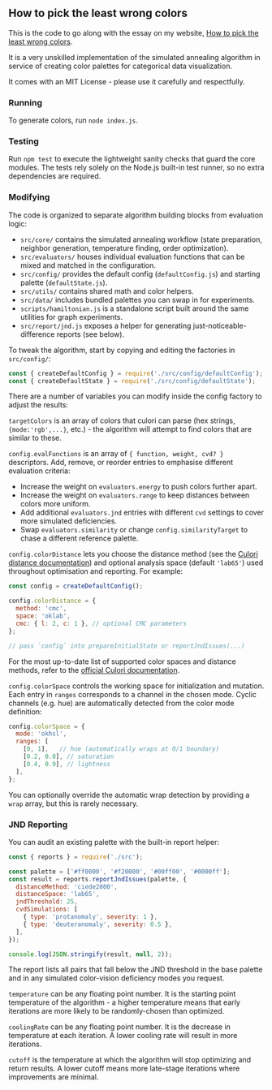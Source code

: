 ## How to pick the least wrong colors

This is the code to go along with the essay on my website, [How to pick the least wrong colors](https://matthewstrom.com/writing/how-to-pick-the-least-wrong-colors/).

It is a very unskilled implementation of the simulated annealing algorithm in service of creating color palettes for categorical data visualization.

It comes with an MIT License - please use it carefully and respectfully.

### Running

To generate colors, run `node index.js`.

### Testing

Run `npm test` to execute the lightweight sanity checks that guard the core modules. The tests rely solely on the Node.js built-in test runner, so no extra dependencies are required.

### Modifying

The code is organized to separate algorithm building blocks from evaluation logic:
- `src/core/` contains the simulated annealing workflow (state preparation, neighbor generation, temperature finding, order optimization).
- `src/evaluators/` houses individual evaluation functions that can be mixed and matched in the configuration.
- `src/config/` provides the default config (`defaultConfig.js`) and starting palette (`defaultState.js`).
- `src/utils/` contains shared math and color helpers.
- `src/data/` includes bundled palettes you can swap in for experiments.
- `scripts/hamiltonian.js` is a standalone script built around the same utilities for graph experiments.
- `src/report/jnd.js` exposes a helper for generating just-noticeable-difference reports (see below).

To tweak the algorithm, start by copying and editing the factories in `src/config/`:

```js
const { createDefaultConfig } = require('./src/config/defaultConfig');
const { createDefaultState } = require('./src/config/defaultState');
```

There are a number of variables you can modify inside the config factory to adjust the results:

`targetColors` is an array of colors that culori can parse (hex strings, `{mode:'rgb',...}`, etc.) - the algorithm will attempt to find colors that are similar to these.

`config.evalFunctions` is an array of `{ function, weight, cvd? }` descriptors. Add, remove, or reorder entries to emphasise different evaluation criteria:
- Increase the weight on `evaluators.energy` to push colors further apart.
- Increase the weight on `evaluators.range` to keep distances between colors more uniform.
- Add additional `evaluators.jnd` entries with different `cvd` settings to cover more simulated deficiencies.
- Swap `evaluators.similarity` or change `config.similarityTarget` to chase a different reference palette.

`config.colorDistance` lets you choose the distance method (see the [Culori distance documentation](https://culorijs.org/docs/color-difference/)) and optional analysis space (default `'lab65'`) used throughout optimisation and reporting. For example:

```js
const config = createDefaultConfig();

config.colorDistance = {
  method: 'cmc',
  space: 'oklab',
  cmc: { l: 2, c: 1 }, // optional CMC parameters
};

// pass `config` into prepareInitialState or reportJndIssues(...)
```

For the most up-to-date list of supported color spaces and distance methods, refer to the [official Culori documentation](https://culorijs.org/docs/).

`config.colorSpace` controls the working space for initialization and mutation. Each entry in `ranges` corresponds to a channel in the chosen mode. Cyclic channels (e.g. hue) are automatically detected from the color mode definition:

```js
config.colorSpace = {
  mode: 'okhsl',
  ranges: [
    [0, 1],   // hue (automatically wraps at 0/1 boundary)
    [0.2, 0.8], // saturation
    [0.4, 0.9], // lightness
  ],
};
```

You can optionally override the automatic wrap detection by providing a `wrap` array, but this is rarely necessary.

### JND Reporting

You can audit an existing palette with the built-in report helper:

```js
const { reports } = require('./src');

const palette = ['#ff0000', '#f20000', '#00ff00', '#0000ff'];
const result = reports.reportJndIssues(palette, {
  distanceMethod: 'ciede2000',
  distanceSpace: 'lab65',
  jndThreshold: 25,
  cvdSimulations: [
    { type: 'protanomaly', severity: 1 },
    { type: 'deuteranomaly', severity: 0.5 },
  ],
});

console.log(JSON.stringify(result, null, 2));
```

The report lists all pairs that fall below the JND threshold in the base palette and in any simulated color-vision deficiency modes you request.

`temperature` can be any floating point number. It is the starting point temperature of the algorithm - a higher temperature means that early iterations are more likely to be randomly-chosen than optimized.

`coolingRate` can be any floating point number. It is the decrease in temperature at each iteration. A lower cooling rate will result in more iterations.

`cutoff` is the temperature at which the algorithm will stop optimizing and return results. A lower cutoff means more late-stage iterations where improvements are minimal.
